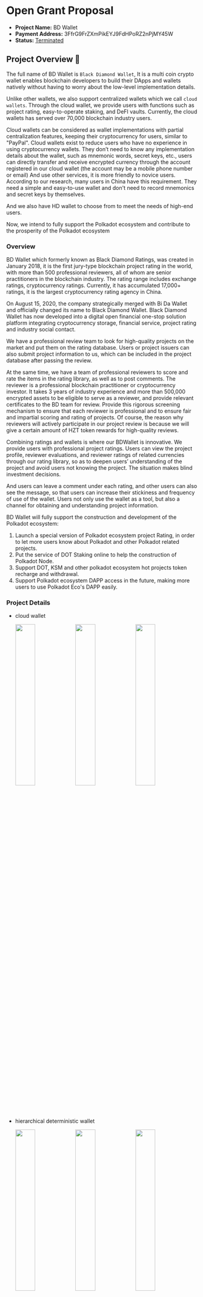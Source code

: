 # Open Grant Proposal

* **Project Name:** BD Wallet
* **Payment Address:** 3FfrG9FrZXmPikEYJ9FdHPoRZ2nPjMY45W
* **Status:** [Terminated](https://github.com/w3f/Open-Grants-Program/pull/115#issuecomment-833812681)

## Project Overview :page_facing_up: 
The full name of BD Wallet is `Black Diamond Wallet`, It is a multi coin crypto wallet enables blockchain developers to build their DApps and wallets natively without having to worry about the low-level implementation details. 

Unlike other wallets, we also support centralized wallets which we call `cloud wallets`. Through the cloud wallet, we provide users with functions such as project rating, easy-to-operate staking, and DeFI vaults. Currently, the cloud wallets has served over 70,000 blockchain industry users.

Cloud wallets can be considered as wallet implementations with partial centralization features, keeping their cryptocurrency for users, similar to "PayPal". Cloud wallets exist to reduce users who have no experience in using cryptocurrency wallets. They don’t need to know any implementation details about the wallet, such as mnemonic words, secret keys, etc., users can directly transfer and receive encrypted currency through the account registered in our cloud wallet (the account may be a mobile phone number or email) And use other services, it is more friendly to novice users. According to our research, many users in China have this requirement. They need a simple and easy-to-use wallet and don't need to record mnemonics and secret keys by themselves.

And we also have HD wallet to choose from to meet the needs of high-end users.

Now, we intend to fully support the Polkadot ecosystem and contribute to the prosperity of the Polkadot ecosystem

### Overview

BD Wallet which formerly known as Black Diamond Ratings, was created in January 2018, it is the first jury-type blockchain project rating in the world, with more than 500 professional reviewers, all of whom are senior practitioners in the blockchain industry. The rating range includes exchange ratings, cryptocurrency ratings. Currently, it has accumulated 17,000+ ratings, it is the largest cryptocurrency rating agency in China.

On August 15, 2020, the company strategically merged with Bi Da Wallet and officially changed its name to Black Diamond Wallet. Black Diamond Wallet has now developed into a digital open financial one-stop solution platform integrating cryptocurrency storage, financial service, project rating and industry social contact.

We have a professional review team to look for high-quality projects on the market and put them on the rating database. Users or project issuers can also submit project information to us, which can be included in the project database after passing the review.

At the same time, we have a team of professional reviewers to score and rate the items in the rating library, as well as to post comments. The reviewer is a professional blockchain practitioner or cryptocurrency investor. It takes 3 years of industry experience and more than 500,000 encrypted assets to be eligible to serve as a reviewer, and provide relevant certificates to the BD team for review. Provide this rigorous screening mechanism to ensure that each reviewer is professional and to ensure fair and impartial scoring and rating of projects. Of course, the reason why reviewers will actively participate in our project review is because we will give a certain amount of HZT token rewards for high-quality reviews.

Combining ratings and wallets is where our BDWallet is innovative. We provide users with professional project ratings. Users can view the project profile, reviewer evaluations, and reviewer ratings of related currencies through our rating library, so as to deepen users’ understanding of the project and avoid users not knowing the project. The situation makes blind investment decisions.

And users can leave a comment under each rating, and other users can also see the message, so that users can increase their stickiness and frequency of use of the wallet. Users not only use the wallet as a tool, but also a channel for obtaining and understanding project information.

BD Wallet will fully support the construction and development of the Polkadot ecosystem:

1. Launch a special version of Polkadot ecosystem project Rating, in order to let more users know about Polkadot and other Polkadot related projects.
2. Put the service of DOT Staking online to help the construction of Polkadot Node.
3. Support DOT, KSM and other polkadot ecosystem hot projects token recharge and withdrawal.
4. Support Polkadot ecosystem DAPP access in the future, making more users to use Polkadot Eco's DAPP easily.

### Project Details 
* cloud wallet
  
  <img src="https://raw.githubusercontent.com/bdwallet/documentation/main/images/cloud-wallet-coins.png" width="33%"><img src="https://raw.githubusercontent.com/bdwallet/documentation/main/images/cloud-wallet-traing.png" width="33%"><img src="https://raw.githubusercontent.com/bdwallet/documentation/main/images/cloud-wallet-staking.png" width="33%">

* hierarchical deterministic wallet
  
  <img src="https://raw.githubusercontent.com/bdwallet/documentation/main/images/hd-wallet-import.png" width="33%"><img src="https://raw.githubusercontent.com/bdwallet/documentation/main/images/hd-wallet-coins.png" width="33%"><img src="https://raw.githubusercontent.com/bdwallet/documentation/main/images/hd-wallet-user.png" width="33%">

### Ecosystem Fit 

In the current market, there are products in the same type of BD Wallet, such as imtoken, cobo wallet, math wallet.

BD Wallet has its own unique characteristics.BD Wallet Provides the world's first jury-style rating service. It is the country’s largest rating agency and has the country’s largest rating data. BD Wallet also has a social function, which facilitates information sharing and exchange between users.

Most of the cryptocurrency users in China do not have basic blockchain knowledge, and do not know how to participate in node construction, mortgage, voting, and nomination operations. BDWallet provides lower operating thresholds for users, compared to other Polkadot Wallet, users only need to care about the interest rate that can be obtained when participating in staking in BDWallet. We help users implement investment details.

And BDWallet pioneered the shared staking model. When user A invites user B to participate in DOT staking, user A can obtain corresponding HZT token rewards. HZT token is the governance currency issued by our wallet. Through this incentive model, more users will spontaneously invite DOT holders to participate in DOT Staking, so that more people will participate in the ecological construction of the DOT community.

## Team :busts_in_silhouette:

### Team members
* Iori Zuo: Lead the team, responsible for project coordination and strategic planning.
* Steve Li: ui designer.
* Jie Li: Senior Software Engineer.
* Robert Li: Senior Software Engineer.

### Team Website

* https://www.heizuan.com/

### Legal Structure 
* Company name: Fuzhou Wakanda Information Technology Co., Ltd.
* Registered address: Room F-S309-05, 3rd Floor, Annex Building, F Zone, Fuzhou Software Park, No. 89 Software Avenue, Gulou District, Fuzhou City, Fujian Province, China

### Team Code Repos
* BD wallet cloud version code base: https://github.com/bdwallet/wallet-app
* Bd-wallet-core code base: https://github.com/bdwallet/bd-wallet-core
* A redux framework for TypeScript: <https://github.com/redux-model/redux-model>

### Team experience
* Our team members are all come from the Internet industry, and have worked for Baidu, Tencent, Bit Age and other first-tier Internet companies and first-tier digital currency exchanges, which have developed hellokimi blockchain game platform and linkbit token airdrop tool, and focused on technology research and development in the field of cryptocurrency wallets in 2018.

## Development Roadmap :nut_and_bolt: 

1. Cloud wallet fully supports the Polkadot ecosystem

   * Support deposit and withdrawal of DOT, KSM on `cloud wallets` 
   * Support the Polkadot ecosystem projects rating
   * Support DOT Staking service to help users participate in Polkadot verification and nomination more easily

2. Complete the development of `bd-Wallet-core`.

    `bd-wallet-core` is open source library that implements low-level cryptographic wallet functionality for many blockchains. It will fully support the coins of the Polkadot ecosystem, so that to make it easier for developers to enter the Polkadot system.

3. Complete the development of `Hierarchical Deterministic Wallet`, including:

   * Deposit and withdrawal of Polkadot ecosystem coins (including at least DOT, KSM)
   * Polkadot Dapp Browser

### Overview
* **Total Estimated Duration:** 3 months
* **Full-time equivalent (FTE):**  3.5 FTE
* **Total Costs:** 1.35 BTC

### Milestone 1 — Complete fully support of cloud wallet for Polkadot ecology
* **Estimated Duration:** 1 month
* **FTE:**  2
* **Costs:** 0.3 BTC

| Number | Deliverable | Specification |
| ------------- | ------------- | ------------- |
| 0. | Support deposit and withdrawal of DOT and KSM on cloud wallet | We will build DOT and KSM nodes and interface with polkadot-js on the server side to support the deposit and withdrawal of DOT and KSM tokens. At the same time, we will also launch a corresponding deposit and withdrawal portal on the app side. Once users log in the app, they can launch corresponding operations, such as recharging dot and participating in Staking. |
| 1. | Support Polkadot ecosystem project rating | We will launch the project rating of polkadot ecosystem on the app. After logging in to the app, users will be able to rate the projects which they are focusing on or knowing. After the rating is published, other |
| 2. | Support dot staking | We will open the dot staking portal on the app side to help users participate in Polkadot verification and nomination, but do not have relevant experience. The staking page will demonstrate the corresponding annualized earnings. |
### Milestone 2 — Complete bd-wallet-core development
- **Estimated Duration:** 1 month
- **FTE:**  2
- **Costs:** 0.55 BTC

| Number | Deliverable                      | Specification                                                |
| ------ | -------------------------------- | ------------------------------------------------------------ |
| 0.     | api design                       | Design the api that will be used by the decentralized wallet, including mnemonics, address generation, derivation, transaction signatures, etc. |
| 1.     | documentation                    | Instructions and examples for use.                           |
| 2.     | unit test                        | Write for each unit test.                                    |
| 3.     | DOT, KSM and other coins support | Interface with mainstream coins that support the polkadot ecology, such as DOT and KSM. |
| 4.     | Publish to project library       | Release our origin source library to the NPM central repository for developers to import and use |

### 

### Milestone 3 — Complete bd-wallet development

- **Estimated Duration:** 1 month
- **FTE:**  2.5
- **Costs:** 0.5 BTC

| Number | Deliverable                      | Specification                                                |
| ------ | -------------------------------- | ------------------------------------------------------------ |
| 0.     | UI design                        | The UI of the Hierarchical Deterministic Wallet is designed to provide good interaction experience for users |
| 1.     | Wallet constructure design       | The constructure design of the wallet. The APP contains local storage strategy, broadcast node management, multi-coins management and other services. The server should provide API interface which supporting multiple chains and in charge of obtaining transaction records, transaction status and other information |
| 2a.    | Transaction function development | The core function of wallet is to develop the coin management and charging related functions of app |
| 2b.    | DApp browser development         | The development of dapp browser based on polkadot Ecology will serve as the flow entrance of polkadot ecology DAPP |
| 3.     | share staking                    | To complete the development of shared staking, users can invite friends to participate in Polkadot staking through WeChat sharing, and get hzt rewards |
| 4.     | release                          | Project published available for download and use by users    |

### 

## Future Plans
1. In the upcoming wallet development program, we will develop the decentralized wallet, and also fully support for polkadot Ecology Dapp access.
2. We plan to establish polkadot (China) Technology Alliance in China to study and promote the technology and concept of polkadot and appeal more developers to join in the ecological development of polkadot and work together to achieve the vision of web 3.0 as soon as possible. At present, multiple exchanges and media companies such as AEX, BKEX, Safe Custody, and token damo have jointly initiated the establishment of Polkadot (China) Technology Alliance
3. We have focused on the study of the deployment of asset synthesis protocols on the Polkadot Network, in order to map real-world physical assets onto the blockchain, which we feel is a very large market, and we will invite more developers to participate in this study
4. In future plans, we consider voting on the chain to elect our reviewers. In this way, we believe that our rating mechanism will be more transparent and credible

## Additional Information
So far, we have completed the development of Black Diamond Wallet cloud wallet, which can provide users with multiple services, such as staking, social networking, rating, defi mining and others. Currently, it has fully supported for polkadot, at the same time we have been preparing for the creation of the polkadot (China) Technology Alliance.
